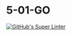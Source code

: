 # 5-01-GO
[![GitHub's Super Linter](https://github.com/daniel-pawelko-ics20/5-01-GO/workflows/GitHub's%20Super%20Linter/badge.svg)](https://github.com/daniel-pawelko-ics20/5-01-GO/actions)
